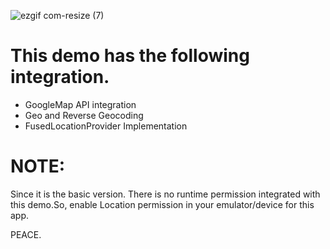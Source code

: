 ![ezgif com-resize (7)](https://user-images.githubusercontent.com/11274840/74304946-b8e9b080-4d1b-11ea-8ab7-a442d60ce842.gif)

# This demo has the following integration.

 - GoogleMap API integration      
 - Geo and Reverse Geocoding      
 - FusedLocationProvider Implementation

# NOTE:
Since it is the basic version. There is no runtime permission integrated with this demo.So, enable Location permission in your emulator/device for this app. 

PEACE.

    
